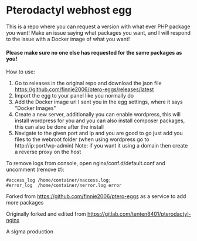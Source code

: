 # Pterodactyl webhost egg

This is a repo where you can request a version with what ever PHP package you want! Make an issue saying what packages you want, and I will respond to the issue with a Docker image of what you want!
#### Please make sure no one else has requested for the same packages as you!

How to use:
1. Go to releases in the original repo and download the json file https://github.com/finnie2006/ptero-eggs/releases/latest
2. Import the egg to your panel like you normally do
3. Add the Docker image url I sent you in the egg settings, where it says "Docker Images"
4. Create a new server, additionally you can enable wordpress, this will install wordpress for you
and you can also install composer packages, this can also be done after the install
5. Navigate to the given port and ip and you are good to go just add you files to the webroot folder
(when using wordpress go to http://ip:port/wp-admin)
Note: if you want it using a domain then create a reverse proxy on the host


To remove logs from console, open nginx/conf.d/default.conf and uncomment (remove #):

```
#access_log /home/container/naccess.log;
#error_log  /home/container/nerror.log error
```

Forked from https://github.com/finnie2006/ptero-eggs as a service to add more packages

Originally forked and edited from https://gitlab.com/tenten8401/pterodactyl-nginx

A sigma production
